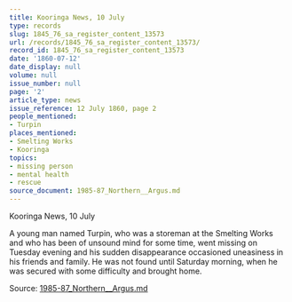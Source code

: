 ```yaml
---
title: Kooringa News, 10 July
type: records
slug: 1845_76_sa_register_content_13573
url: /records/1845_76_sa_register_content_13573/
record_id: 1845_76_sa_register_content_13573
date: '1860-07-12'
date_display: null
volume: null
issue_number: null
page: '2'
article_type: news
issue_reference: 12 July 1860, page 2
people_mentioned:
- Turpin
places_mentioned:
- Smelting Works
- Kooringa
topics:
- missing person
- mental health
- rescue
source_document: 1985-87_Northern__Argus.md
---
```


Kooringa News, 10 July

A young man named Turpin, who was a storeman at the Smelting Works and who has been of unsound mind for some time, went missing on Tuesday evening and his sudden disappearance occasioned uneasiness in his friends and family.  He was not found until Saturday morning, when he was secured with some difficulty and brought home.

Source: [1985-87_Northern__Argus.md](/downloads/markdown/1985-87_Northern__Argus.md)
